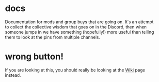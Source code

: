 # docs
Documentation for mods and group buys that are going on. It's an attempt to collect the collective wisdom that goes on in the Discord, then when someone jumps in we have something (hopefully!) more useful than telling them to look at the pins from multiple channels.

# wrong button!
If you are looking at this, you should really be looking at the [Wiki](https://github.com/MakerBogans/docs/wiki) page instead.

